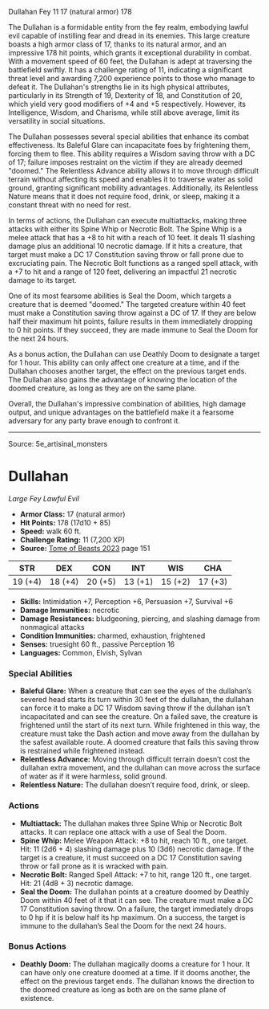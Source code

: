 <MonsterName/>Dullahan</MonsterName>
<CreatureType/>Fey</CreatureType>
<CR/>11</CR>
<AC/>17 (natural armor)</AC>
<HP/>178</HP>
<summary>The Dullahan is a formidable entity from the fey realm, embodying lawful evil capable of instilling fear and dread in its enemies. This large creature boasts a high armor class of 17, thanks to its natural armor, and an impressive 178 hit points, which grants it exceptional durability in combat. With a movement speed of 60 feet, the Dullahan is adept at traversing the battlefield swiftly. It has a challenge rating of 11, indicating a significant threat level and awarding 7,200 experience points to those who manage to defeat it. The Dullahan's strengths lie in its high physical attributes, particularly in its Strength of 19, Dexterity of 18, and Constitution of 20, which yield very good modifiers of +4 and +5 respectively. However, its Intelligence, Wisdom, and Charisma, while still above average, limit its versatility in social situations. </summary>

<detail>

The Dullahan possesses several special abilities that enhance its combat effectiveness. Its Baleful Glare can incapacitate foes by frightening them, forcing them to flee. This ability requires a Wisdom saving throw with a DC of 17; failure imposes restraint on the victim if they are already deemed "doomed." The Relentless Advance ability allows it to move through difficult terrain without affecting its speed and enables it to traverse water as solid ground, granting significant mobility advantages. Additionally, its Relentless Nature means that it does not require food, drink, or sleep, making it a constant threat with no need for rest.

In terms of actions, the Dullahan can execute multiattacks, making three attacks with either its Spine Whip or Necrotic Bolt. The Spine Whip is a melee attack that has a +8 to hit with a reach of 10 feet. It deals 11 slashing damage plus an additional 10 necrotic damage. If it hits a creature, that target must make a DC 17 Constitution saving throw or fall prone due to excruciating pain. The Necrotic Bolt functions as a ranged spell attack, with a +7 to hit and a range of 120 feet, delivering an impactful 21 necrotic damage to its target.

One of its most fearsome abilities is Seal the Doom, which targets a creature that is deemed "doomed." The targeted creature within 40 feet must make a Constitution saving throw against a DC of 17. If they are below half their maximum hit points, failure results in them immediately dropping to 0 hit points. If they succeed, they are made immune to Seal the Doom for the next 24 hours.

As a bonus action, the Dullahan can use Deathly Doom to designate a target for 1 hour. This ability can only affect one creature at a time, and if the Dullahan chooses another target, the effect on the previous target ends. The Dullahan also gains the advantage of knowing the location of the doomed creature, as long as they are on the same plane.

Overall, the Dullahan's impressive combination of abilities, high damage output, and unique advantages on the battlefield make it a fearsome adversary for any party brave enough to confront it.</detail>



---

Source: 5e_artisinal_monsters

# Dullahan

*Large* *Fey* *Lawful Evil*

- **Armor Class:** 17 (natural armor)
- **Hit Points:** 178 (17d10 + 85)
- **Speed:** walk 60 ft.
- **Challenge Rating:** 11 (7,200 XP)
- **Source:** [Tome of Beasts 2023](https://koboldpress.com/kpstore/product/tome-of-beasts-1-2023-edition/) page 151

| STR | DEX | CON | INT | WIS | CHA |
| --- | --- | --- | --- | --- | --- |
| 19 (+4) | 18 (+4) | 20 (+5) | 13 (+1) | 15 (+2) | 17 (+3) |

- **Skills:** Intimidation +7, Perception +6, Persuasion +7, Survival +6
- **Damage Immunities:** necrotic
- **Damage Resistances:** bludgeoning, piercing, and slashing damage from nonmagical attacks
- **Condition Immunities:** charmed, exhaustion, frightened
- **Senses:** truesight 60 ft., passive Perception 16
- **Languages:** Common, Elvish, Sylvan

### Special Abilities

- **Baleful Glare:** When a creature that can see the eyes of the dullahan’s severed head starts its turn within 30 feet of the dullahan, the dullahan can force it to make a DC 17 Wisdom saving throw if the dullahan isn’t incapacitated and can see the creature. On a failed save, the creature is frightened until the start of its next turn. While frightened in this way, the creature must take the Dash action and move away from the dullahan by the safest available route. A doomed creature that fails this saving throw is restrained while frightened instead.
- **Relentless Advance:** Moving through difficult terrain doesn’t cost the dullahan extra movement, and the dullahan can move across the surface of water as if it were harmless, solid ground.
- **Relentless Nature:** The dullahan doesn’t require food, drink, or sleep.

### Actions

- **Multiattack:** The dullahan makes three Spine Whip or Necrotic Bolt attacks. It can replace one attack with a use of Seal the Doom.
- **Spine Whip:** Melee Weapon Attack: +8 to hit, reach 10 ft., one target. Hit: 11 (2d6 + 4) slashing damage plus 10 (3d6) necrotic damage. If the target is a creature, it must succeed on a DC 17 Constitution saving throw or fall prone as it is wracked with pain.
- **Necrotic Bolt:** Ranged Spell Attack: +7 to hit, range 120 ft., one target. Hit: 21 (4d8 + 3) necrotic damage.
- **Seal the Doom:** The dullahan points at a creature doomed by Deathly Doom within 40 feet of it that it can see. The creature must make a DC 17 Constitution saving throw. On a failure, the target immediately drops to 0 hp if it is below half its hp maximum. On a success, the target is immune to the dullahan’s Seal the Doom for the next 24 hours.

### Bonus Actions

- **Deathly Doom:** The dullahan magically dooms a creature for 1 hour. It can have only one creature doomed at a time. If it dooms another, the effect on the previous target ends. The dullahan knows the direction to the doomed creature as long as both are on the same plane of existence.



